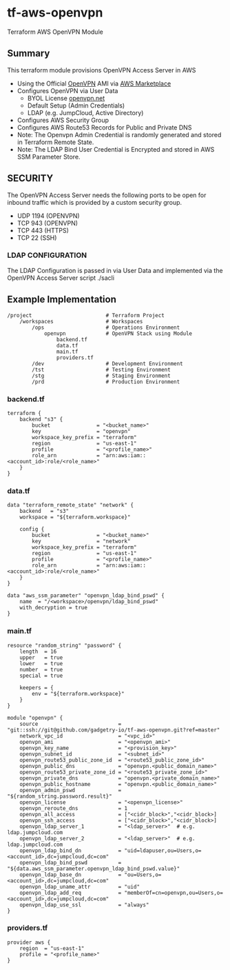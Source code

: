 # tf-aws-openvpn
Terraform AWS OpenVPN Module

## Summary
This terraform module provisions OpenVPN Access Server in AWS
- Using the Official [OpenVPN](https://aws.amazon.com/marketplace/seller-profile?id=aac3a8a3-2823-483c-b5aa-60022894b89d&ref=dtl_B00MI40CAE) AMI via [AWS Marketplace](https://aws.amazon.com/marketplace)
- Configures OpenVPN via User Data
    - BYOL License  [openvpn.net](https://openvpn.net/)
    - Default Setup (Admin Credentials)
    - LDAP (e.g. JumpCloud, Active Directory)
- Configures AWS Security Group
- Configures AWS Route53 Records for Public and Private DNS
- Note: The Openvpn Admin Credential is randomly generated and stored in Terraform Remote State.
- Note: The LDAP Bind User Credential is Encrypted and stored in AWS SSM Parameter Store.

## SECURITY
The OpenVPN Access Server needs the following ports to be open for inbound traffic
which is provided by a custom security group.
* UDP 1194 (OPENVPN)
* TCP 943 (OPENVPN)
* TCP 443 (HTTPS)
* TCP 22 (SSH)

### LDAP CONFIGURATION
The LDAP Configuration is passed in via User Data and implemented via the OpenVPN
Access Server script ./sacli

## Example Implementation

    /project                        # Terraform Project
        /workspaces                 # Workspaces
            /ops                    # Operations Environment
                openvpn             # OpenVPN Stack using Module
                    backend.tf
                    data.tf
                    main.tf
                    providers.tf
            /dev                    # Development Environment
            /tst                    # Testing Environment
            /stg                    # Staging Environment
            /prd                    # Production Environment

    
### backend.tf

    terraform {
        backend "s3" {
            bucket               = "<bucket_name>"
            key                  = "openvpn"
            workspace_key_prefix = "terraform"
            region               = "us-east-1"
            profile              = "<profile_name>"
            role_arn             = "arn:aws:iam::<account_id>:role/<role_name>"
        }
    }

### data.tf

    data "terraform_remote_state" "network" {
        backend   = "s3"
        workspace = "${terraform.workspace}"

        config {
            bucket               = "<bucket_name>"
            key                  = "network"
            workspace_key_prefix = "terraform"
            region               = "us-east-1"
            profile              = "<profile_name>"
            role_arn             = "arn:aws:iam::<account_id>:role/<role_name>"
        }
    }

    data "aws_ssm_parameter" "openvpn_ldap_bind_pswd" {
        name  = "/<workspace>/openvpn/ldap_bind_pswd"
        with_decryption = true
    }


### main.tf

    resource "random_string" "password" {
        length  = 16
        upper   = true
        lower   = true
        number  = true
        special = true

        keepers = {
            env = "${terraform.workspace}"
        }
    }

    module "openvpn" {
        source                          = "git::ssh://git@github.com/gadgetry-io/tf-aws-openvpn.git?ref=master"
        network_vpc_id                  = "<vpc_id>"
        openvpn_ami                     = "<openvpn_ami>"
        openvpn_key_name                = "<provision_key>"
        openvpn_subnet_id               = "<subnet_id>"
        openvpn_route53_public_zone_id  = "<route53_public_zone_id>"
        openvpn_public_dns              = "openvpn.<public_domain_name>"
        openvpn_route53_private_zone_id = "<route53_private_zone_id>"
        openvpn_private_dns             = "openvpn.<private_domain_name>"
        openvpn_public_hostname         = "openvpn.<public_domain_name>"
        openvpn_admin_pswd              = "${random_string.password.result}"
        openvpn_license                 = "<openvpn_license>"
        openvpn_reroute_dns             = 1
        openvpn_all_access              = ["<cidr_block>","<cidr_block>]
        openvpn_ssh_access              = ["<cidr_block>","<cidr_block>]
        openvpn_ldap_server_1           = "<ldap_server>"  # e.g. ldap.jumpcloud.com
        openvpn_ldap_server_2           = "<ldap_server>"  # e.g. ldap.jumpcloud.com  
        openvpn_ldap_bind_dn            = "uid=ldapuser,ou=Users,o=<account_id>,dc=jumpcloud,dc=com"
        openvpn_ldap_bind_pswd          = "${data.aws_ssm_parameter.openvpn_ldap_bind_pswd.value}"
        openvpn_ldap_base_dn            = "ou=Users,o=<account_id>,dc=jumpcloud,dc=com"
        openvpn_ldap_uname_attr         = "uid"
        openvpn_ldap_add_req            = "memberOf=cn=openvpn,ou=Users,o=<account_id>,dc=jumpcloud,dc=com"
        openvpn_ldap_use_ssl            = "always"
    }

### providers.tf

    provider aws {
        region  = "us-east-1"
        profile = "<profile_name>"
    }